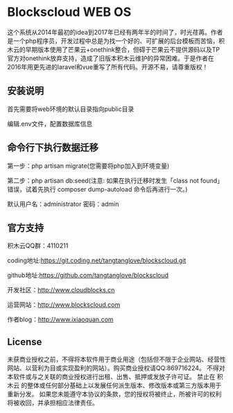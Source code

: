 # Blockscloud WEB OS

这个系统从2014年最初的idea到2017年已经有两年半的时间了，时光荏苒。作者是一个php程序员，开发过程中总是为找一个好的、可扩展的后台模板而苦恼，积木云的早期版本使用了芒果云+onethink整合，但碍于芒果云不提供源码以及TP官方对onethink放弃支持，造成了旧版本积木云维护的异常困难。于是作者在2016年用更先进的laravel和vue重写了所有代码。开源不易，请尊重版权！ 

## 安装说明

首先需要将web环境的默认目录指向public目录

编辑.env文件，配置数据库信息

## 命令行下执行数据迁移

第一步：php artisan migrate(您需要将php加入到环境变量)

第二步：php artisan db:seed(注意: 如果在执行迁移时发生「class not found」错误，试着先执行 composer dump-autoload 命令后再进行一次。)

默认用户名：administrator 密码：admin

## 官方支持

积木云QQ群：4110211

coding地址:https://git.coding.net/tangtanglove/blockscloud.git

github地址:https://github.com/tangtanglove/blockscloud

开发社区：http://www.cloudblocks.cn

运营网站：http://www.blockscloud.com

作者blog：http://www.ixiaoquan.com

## License

未获商业授权之前，不得将本软件用于商业用途（包括但不限于企业网站、经营性网站、以营利为目或实现盈利的网站）。购买商业授权请QQ:869716224。 不得对本软件或与之关联的商业授权进行出租、出售、抵押或发放子许可证。 禁止在 积木云 的整体或任何部分基础上以发展任何派生版本、修改版本或第三方版本用于重新分发。 如果您未能遵守本协议的条款，您的授权将被终止，所被许可的权利将被收回，并承担相应法律责任。

